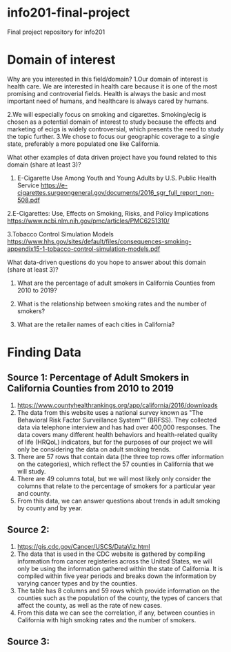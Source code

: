 # info201-final-project
Final project repository for info201


# Domain of interest
Why are you interested in this field/domain? 
 1.Our domain of interest is health care. We are interested in health care because it is one of the most promising and controverial fields. Health is always the basic and most important need of humans, and healthcare is always cared by humans.

 2.We will especially focus on smoking and cigarettes. Smoking/ecig is chosen as a potential domain of interest to study because the effects and marketing of ecigs is widely controversial, which presents the need to study the topic further. 
 3.We chose to focus our geographic coverage to a single state, preferably a more populated one like California. 

What other examples of data driven project have you found related to this domain (share at least 3)?
1. E-Cigarette Use Among Youth and Young Adults by U.S. Public Health Service
https://e-cigarettes.surgeongeneral.gov/documents/2016_sgr_full_report_non-508.pdf 

2.E-Cigarettes: Use, Effects on Smoking, Risks, and Policy Implications
https://www.ncbi.nlm.nih.gov/pmc/articles/PMC6251310/ 

3.Tobacco Control Simulation Models
https://www.hhs.gov/sites/default/files/consequences-smoking-appendix15-1-tobacco-control-simulation-models.pdf

What data-driven questions do you hope to answer about this domain (share at least 3)?
1. What are the percentage of adult smokers in California Counties from 2010 to 2019?

2. What is the relationship between smoking rates and the number of smokers? 

3. What are the retailer names of each cities in California?





# Finding Data
## Source 1: Percentage of Adult Smokers in California Counties from 2010 to 2019
1. https://www.countyhealthrankings.org/app/california/2016/downloads
2. The data from this website uses a national survey known as "The Behavioral Risk Factor Surveillance System"" (BRFSS). They collected data via telephone interview and has had over 400,000 responses. The data covers many different health behaviors and health-related quality of life (HRQoL) indicators, but for the purposes of our project we will only be considering the data on adult smoking trends. 
3. There are 57 rows that contain data (the three top rows offer information on the categories), which reflect the 57 counties in California that we will study. 
4. There are 49 columns total, but we will most likely only consider the columns that relate to the percentage of smokers for a particular year and county. 
5. From this data, we can answer questions about trends in adult smoking by county and by year. 

## Source 2:
1. https://gis.cdc.gov/Cancer/USCS/DataViz.html
2. The data that is used in the CDC website is gathered by compiling information from cancer registeries across the United States, we will only be using the information gathered within the state of California. It is compiled within five year periods and breaks down the information by varying cancer types and by the counties. 
3. The table has 8 columns and 59 rows which provide information on the counties such as the population of the county, the types of cancers that affect the county, as well as the rate of new cases. 
4. From this data we can see the correlation, if any, between counties in California with high smoking rates and the number of smokers. 

## Source 3: 
